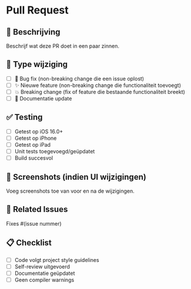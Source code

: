 # Pull Request

## 📝 Beschrijving
Beschrijf wat deze PR doet in een paar zinnen.

## 🔄 Type wijziging
- [ ] 🐛 Bug fix (non-breaking change die een issue oplost)
- [ ] ✨ Nieuwe feature (non-breaking change die functionaliteit toevoegt)
- [ ] 💥 Breaking change (fix of feature die bestaande functionaliteit breekt)
- [ ] 📝 Documentatie update

## ✅ Testing
- [ ] Getest op iOS 16.0+
- [ ] Getest op iPhone
- [ ] Getest op iPad
- [ ] Unit tests toegevoegd/geüpdatet
- [ ] Build succesvol

## 📱 Screenshots (indien UI wijzigingen)
Voeg screenshots toe van voor en na de wijzigingen.

## 🔗 Related Issues
Fixes #(issue nummer)

## 📋 Checklist
- [ ] Code volgt project style guidelines
- [ ] Self-review uitgevoerd
- [ ] Documentatie geüpdatet
- [ ] Geen compiler warnings 